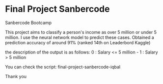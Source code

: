 # Final Project Sanbercode

Sanbercode Bootcamp

This project aims to classify a person's income as over 5 million or under 5 million. I use the neural network model to predict these cases. Obtained a prediction accuracy of around 91% (ranked 14th on Leaderbord Kaggle)

the description of the output is as follows: 0 : Salary <= 5 million - 1 : Salary > 5 million

You can check the script: final-project-sanbercode-iqbal

Thank you
